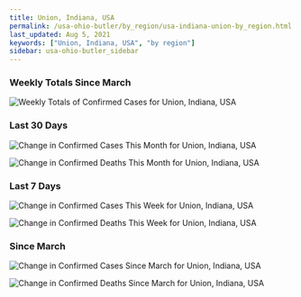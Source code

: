 ```yaml
---
title: Union, Indiana, USA
permalink: /usa-ohio-butler/by_region/usa-indiana-union-by_region.html
last_updated: Aug 5, 2021
keywords: ["Union, Indiana, USA", "by region"]
sidebar: usa-ohio-butler_sidebar
---
```


<h3>Weekly Totals Since March</h3>

![Weekly Totals of Confirmed Cases for Union, Indiana, USA](/covid_tracker/images/graphs/usa-indiana-union-weekly_totals_graph.png)

<h3>Last 30 Days</h3>

![Change in Confirmed Cases This Month for Union, Indiana, USA](/covid_tracker/images/graphs/usa-indiana-union-delta_confirmed-30_days_graph.png)

![Change in Confirmed Deaths This Month for Union, Indiana, USA](/covid_tracker/images/graphs/usa-indiana-union-delta_deaths-30_days_graph.png)

<h3>Last 7 Days</h3>

![Change in Confirmed Cases This Week for Union, Indiana, USA](/covid_tracker/images/graphs/usa-indiana-union-delta_confirmed-7_days_graph.png)

![Change in Confirmed Deaths This Week for Union, Indiana, USA](/covid_tracker/images/graphs/usa-indiana-union-delta_deaths-7_days_graph.png)

<h3>Since March</h3>

![Change in Confirmed Cases Since March for Union, Indiana, USA](/covid_tracker/images/graphs/usa-indiana-union-delta_confirmed-since_march_graph.png)

![Change in Confirmed Deaths Since March for Union, Indiana, USA](/covid_tracker/images/graphs/usa-indiana-union-delta_deaths-since_march_graph.png)
